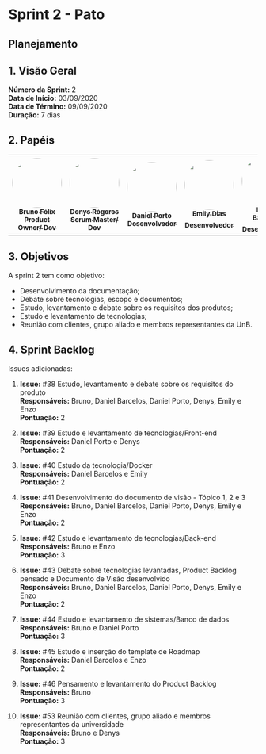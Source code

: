# Sprint 2 - Pato

## Planejamento 

## 1. Visão Geral
**Número da Sprint:** 2<br>
**Data de Início:** 03/09/2020<br>
**Data de Término:** 09/09/2020<br>
**Duração:** 7 dias<br>

## 2. Papéis

<table>
    <tr>
     <td align="center"><a href="https://github.com/Bruno-Felix"><img style="border-radius: 50%;" src="https://avatars2.githubusercontent.com/u/38890440?s=400&u=9c14ab68fc12dbeb25956056fe86bb075d138fa5&v=4" width="100px;" alt=""/><br /><sub><b>Bruno Félix</b><br><b>Product Owner/ Dev</b></sub></a><br /><a href="https://github.com/Bruno-Felix"></a>           </td>
        <td align="center"><a href="https://github.com/DenysRogeres"><img style="border-radius: 50%;" src="https://avatars0.githubusercontent.com/u/54676096?s=400&u=7b70aa8d6bd5ef6edffcd43686e81beb60546027&v=4" width="100px;" alt=""/><br /><sub><b>Denys Rógeres</b><br><b>Scrum Master/ Dev</b></sub></a><br /><a href="https://github.com/DenysRogeres"></a></td>
        <td align="center"><a href="https://github.com/DanielPortods"><img style="border-radius: 50%;" src="https://avatars3.githubusercontent.com/u/48573556?s=400&u=e1d90cb87288030c0fcb57a9b537dd88a77e1525&v=4" width="100px;" alt=""/><br /><sub><b>Daniel Porto</b><br><b>Desenvolvedor</b></sub></a><br /><a href="https://github.com/DanielPortods"></a></td>
        <td align="center"><a href="https://github.com/emysdias"><img style="border-radius: 50%;" src="https://avatars3.githubusercontent.com/u/52640974?s=400&u=78292e0e872227c1bc7da0352748d0a12306ea39&v=4" width="100px;" alt=""/><br /><sub><b>Emily Dias</b><br><b>Desenvolvedor</sub></a><br /><a href="https://github.com/emysdias"></a></td>
        <td align="center"><a href="https://github.com/daniel-bm"><img style="border-radius: 50%;" src="https://avatars1.githubusercontent.com/u/38585724?s=400&u=46d21bc14c3d1acce6829b8a96329d23f432549f&v=4" width="100px;" alt=""/><br /><sub><b>Daniel Barcelos</b><br><b>Desenvolvedor</sub></a><br /><a href="https://github.com/daniel-bm"></a></td>
        <td align="center"><a href="https://github.com/enzoggqs"><img style="border-radius: 50%;" src="https://avatars3.githubusercontent.com/u/38733364?s=400&u=03933ce39868586c14b93dc9c99f37c19bb9ee9b&v=4" width="100px;" alt=""/><br /><sub><b>Enzo Gabriel</b><br><b>Desenvolvedor</sub></a><br /><a href="https://github.com/enzoggqs"></a></td>
        </tr>
    </table>


## 3. Objetivos
A sprint 2 tem como objetivo:
- Desenvolvimento da documentação;
- Debate sobre tecnologias, escopo e documentos; 
- Estudo, levantamento e debate sobre os requisitos dos produtos;
- Estudo e levantamento de tecnologias; 
- Reunião com clientes, grupo aliado e membros representantes da UnB.

## 4. Sprint Backlog
Issues adicionadas: 
1. **Issue:** #38 Estudo, levantamento e debate sobre os requisitos do produto<br>
**Responsáveis:** Bruno, Daniel Barcelos, Daniel Porto, Denys, Emily e Enzo<br>
**Pontuação:** 2

2. **Issue:** #39 Estudo e levantamento de tecnologias/Front-end<br>
**Responsáveis:** Daniel Porto e Denys<br>
**Pontuação:** 2

3. **Issue:** #40 Estudo da tecnologia/Docker<br>
**Responsáveis:** Daniel Barcelos e Emily<br>
**Pontuação:** 2

4. **Issue:** #41 Desenvolvimento do documento de visão - Tópico 1, 2 e 3<br>
**Responsáveis:** Bruno, Daniel Barcelos, Daniel Porto, Denys, Emily e Enzo<br>
**Pontuação:** 2

5. **Issue:** #42 Estudo e levantamento de tecnologias/Back-end<br>
**Responsáveis:** Bruno e Enzo<br>
**Pontuação:** 3

6. **Issue:** #43 Debate sobre tecnologias levantadas, Product Backlog pensado e Documento de Visão desenvolvido<br>
**Responsáveis:** Bruno, Daniel Barcelos, Daniel Porto, Denys, Emily e Enzo<br>
**Pontuação:** 2

7. **Issue:** #44 Estudo e levantamento de sistemas/Banco de dados<br>
**Responsáveis:** Bruno e Daniel Porto<br>
**Pontuação:** 3

8. **Issue:** #45 Estudo e inserção do template de Roadmap<br>
**Responsáveis:** Daniel Barcelos e Enzo<br>
**Pontuação:** 2

9. **Issue:** #46 Pensamento e levantamento do Product Backlog<br>
**Responsáveis:** Bruno<br>
**Pontuação:** 3

10. **Issue:** #53 Reunião com clientes, grupo aliado e membros representantes da universidade<br>
**Responsáveis:** Bruno e Denys<br>
**Pontuação:** 3


